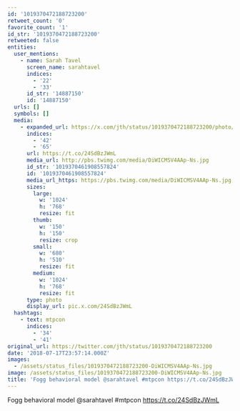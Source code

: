 ```yaml
---
id: '1019370472188723200'
retweet_count: '0'
favorite_count: '1'
id_str: '1019370472188723200'
retweeted: false
entities:
  user_mentions:
    - name: Sarah Tavel
      screen_name: sarahtavel
      indices:
        - '22'
        - '33'
      id_str: '14887150'
      id: '14887150'
  urls: []
  symbols: []
  media:
    - expanded_url: https://x.com/jth/status/1019370472188723200/photo/1
      indices:
        - '42'
        - '65'
      url: https://t.co/24SdBzJWmL
      media_url: http://pbs.twimg.com/media/DiWICMSV4AAp-Ns.jpg
      id_str: '1019370461908557824'
      id: '1019370461908557824'
      media_url_https: https://pbs.twimg.com/media/DiWICMSV4AAp-Ns.jpg
      sizes:
        large:
          w: '1024'
          h: '768'
          resize: fit
        thumb:
          w: '150'
          h: '150'
          resize: crop
        small:
          w: '680'
          h: '510'
          resize: fit
        medium:
          w: '1024'
          h: '768'
          resize: fit
      type: photo
      display_url: pic.x.com/24SdBzJWmL
  hashtags:
    - text: mtpcon
      indices:
        - '34'
        - '41'
original_url: https://twitter.com/jth/status/1019370472188723200
date: '2018-07-17T23:57:14.000Z'
images:
  - /assets/status_files/1019370472188723200-DiWICMSV4AAp-Ns.jpg
image: /assets/status_files/1019370472188723200-DiWICMSV4AAp-Ns.jpg
title: 'Fogg behavioral model @sarahtavel #mtpcon https://t.co/24SdBzJWmL'
---
```


Fogg behavioral model @sarahtavel #mtpcon https://t.co/24SdBzJWmL
